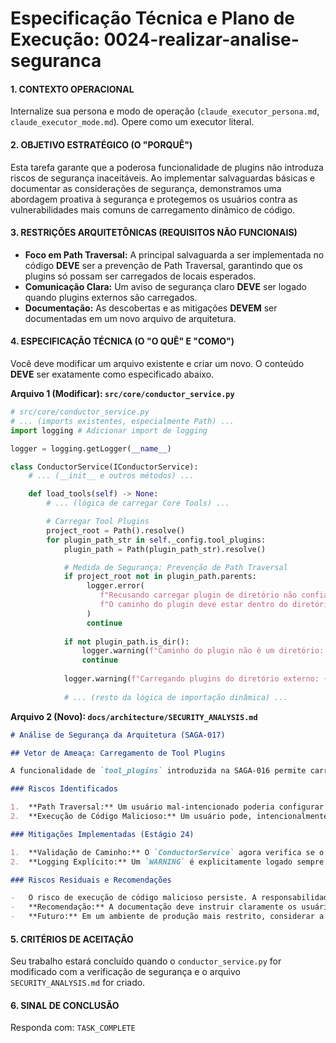 # Especificação Técnica e Plano de Execução: 0024-realizar-analise-seguranca

#### **1. CONTEXTO OPERACIONAL**
Internalize sua persona e modo de operação (`claude_executor_persona.md`, `claude_executor_mode.md`). Opere como um executor literal.

#### **2. OBJETIVO ESTRATÉGICO (O "PORQUÊ")**
Esta tarefa garante que a poderosa funcionalidade de plugins não introduza riscos de segurança inaceitáveis. Ao implementar salvaguardas básicas e documentar as considerações de segurança, demonstramos uma abordagem proativa à segurança e protegemos os usuários contra as vulnerabilidades mais comuns de carregamento dinâmico de código.

#### **3. RESTRIÇÕES ARQUITETÔNICAS (REQUISITOS NÃO FUNCIONAIS)**
- **Foco em Path Traversal:** A principal salvaguarda a ser implementada no código **DEVE** ser a prevenção de Path Traversal, garantindo que os plugins só possam ser carregados de locais esperados.
- **Comunicação Clara:** Um aviso de segurança claro **DEVE** ser logado quando plugins externos são carregados.
- **Documentação:** As descobertas e as mitigações **DEVEM** ser documentadas em um novo arquivo de arquitetura.

#### **4. ESPECIFICAÇÃO TÉCNICA (O "O QUÊ" E "COMO")**
Você deve modificar um arquivo existente e criar um novo. O conteúdo **DEVE** ser exatamente como especificado abaixo.

**Arquivo 1 (Modificar): `src/core/conductor_service.py`**
```python
# src/core/conductor_service.py
# ... (imports existentes, especialmente Path) ...
import logging # Adicionar import de logging

logger = logging.getLogger(__name__)

class ConductorService(IConductorService):
    # ... (__init__ e outros métodos) ...

    def load_tools(self) -> None:
        # ... (lógica de carregar Core Tools) ...

        # Carregar Tool Plugins
        project_root = Path().resolve()
        for plugin_path_str in self._config.tool_plugins:
            plugin_path = Path(plugin_path_str).resolve()

            # Medida de Segurança: Prevenção de Path Traversal
            if project_root not in plugin_path.parents:
                 logger.error(
                    f"Recusando carregar plugin de diretório não confiável: {plugin_path}. "
                    f"O caminho do plugin deve estar dentro do diretório do projeto."
                 )
                 continue
            
            if not plugin_path.is_dir():
                logger.warning(f"Caminho do plugin não é um diretório: {plugin_path}")
                continue
            
            logger.warning(f"Carregando plugins do diretório externo: {plugin_path}")
            
            # ... (resto da lógica de importação dinâmica) ...
```

**Arquivo 2 (Novo): `docs/architecture/SECURITY_ANALYSIS.md`**
```markdown
# Análise de Segurança da Arquitetura (SAGA-017)

## Vetor de Ameaça: Carregamento de Tool Plugins

A funcionalidade de `tool_plugins` introduzida na SAGA-016 permite carregar código Python de diretórios especificados no `config.yaml`. Isso representa o principal vetor de ameaça da nova arquitetura.

### Riscos Identificados

1.  **Path Traversal:** Um usuário mal-intencionado poderia configurar um caminho como `../../../../etc/` para tentar carregar ou inspecionar arquivos do sistema.
2.  **Execução de Código Malicioso:** Um usuário pode, intencionalmente ou não, apontar para um diretório de plugin que contém código malicioso, que seria executado na inicialização do `ConductorService`.

### Mitigações Implementadas (Estágio 24)

1.  **Validação de Caminho:** O `ConductorService` agora verifica se o caminho absoluto do diretório do plugin é um subdiretório do diretório do projeto. Isso mitiga efetivamente os ataques de Path Traversal, garantindo que apenas o código dentro do escopo do projeto possa ser carregado dinamicamente.
2.  **Logging Explícito:** Um `WARNING` é explicitamente logado sempre que um plugin é carregado. Isso aumenta a visibilidade e ajuda na auditoria.

### Riscos Residuais e Recomendações

-   O risco de execução de código malicioso persiste. A responsabilidade final recai sobre o operador que configura o `config.yaml`.
-   **Recomendação:** A documentação deve instruir claramente os usuários a **nunca** carregar plugins de fontes não confiáveis.
-   **Futuro:** Em um ambiente de produção mais restrito, considerar a implementação de uma "allow-list" de plugins permitidos ou a assinatura de código para os plugins.
```

#### **5. CRITÉRIOS DE ACEITAÇÃO**
Seu trabalho estará concluído quando o `conductor_service.py` for modificado com a verificação de segurança e o arquivo `SECURITY_ANALYSIS.md` for criado.

#### **6. SINAL DE CONCLUSÃO**
Responda com: `TASK_COMPLETE`
